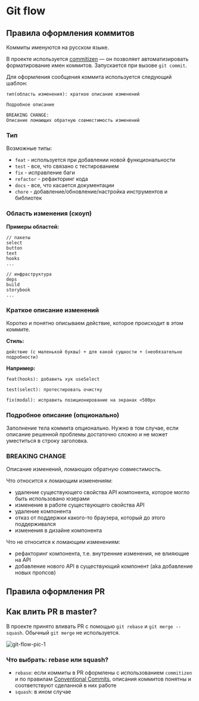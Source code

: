 # Git flow

## Правила оформления коммитов

Коммиты именуются на русском языке.

В проекте используется [commitizen](http://commitizen.github.io/cz-cli/) — он позволяет автоматизировать форматирование имен коммитов. Запускается при вызове `git commit`.

Для оформления сообщения коммита используется следующий шаблон:

```
тип(область изменения): краткое описание изменений

Подробное описание

BREAKING CHANGE:
Описание ломающих обратную совместимость изменений
```

### Тип

Возможные типы:

- `feat` - используется при добавлении новой функциональности
- `test` - все, что связано с тестированием
- `fix` - исправление баги
- `refactor` - рефакторинг кода
- `docs` - все, что касается документации
- `chore` - добавление/обновление/настройка инструментов и библиотек

### Область изменения (скоуп)

**Примеры областей:**

```
// пакеты
select
button
text
hooks
...

// инфраструктура
deps
build
storybook
...
```

### Краткое описание изменений

Коротко и понятно описываем действие, которое происходит в этом коммите.

**Стиль:**

```
действие (с маленькой буквы) + для какой сущности + (необязательно подробности)
```

**Например:**

```
feat(hooks): добавить хук useSelect

test(select): протестировать очистку

fix(modal): исправить позиционирование на экранах <500px
```

### Подробное описание (опционально)

Заполнение тела коммита опционально. Нужно в том случае, если описание решенной проблемы достаточно сложно и не может уместиться в строку заголовка.

### BREAKING CHANGE

Описание изменений, ломающих обратную совместимость.

Что относится к ломающим изменениям:

- удаление существующего свойства API компонента, которое могло быть использовано юзерами
- изменение в работе существующего свойства API
- удаление компонента
- отказ от поддержки какого-то браузера, который до этого поддерживался
- изменения в дизайне компонента

Что не относится к ломающим изменениям:

- рефакторинг компонента, т.е. внутренние изменения, не влияющие на API
- добавление нового API в существующий компонент (aka добавление новых пропсов)

## Правила оформления PR

## Как влить PR в master?

В проекте принято вливать PR с помощью `git rebase` и `git merge --squash`. Обычный `git merge` не используется.

![git-flow-pic-1](static/git-flow/git-flow-pic-1.png)

### Что выбрать: rebase или squash?

- `rebase`: если коммиты в PR оформлены с использованием `commitizen` и по правилам [Conventional Commits](https://www.conventionalcommits.org/en/v1.0.0/#summary), описания коммитов понятны и соответствуют сделанной в них работе
- `squash`: в ином случае
